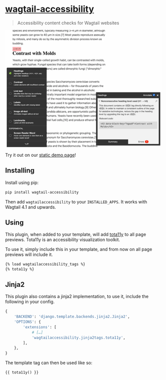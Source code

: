 # [wagtail-accessibility](https://pypi.org/project/wagtail-accessibility/)

> Accessibility content checks for Wagtail websites

[![Screenshot of a content page with accessibility checker, flagging a heading issue](.github/wagtail-accessibility.webp)](https://wagtail-nest.github.io/wagtail-accessibility/)

Try it out on our [static demo page](https://wagtail-nest.github.io/wagtail-accessibility/)!

## Installing

Install using pip:

``` bash
pip install wagtail-accessibility
```

Then add `wagtailaccessibility` to your `INSTALLED_APPS`. It works with Wagtail 4.1 and upwards.

## Using

This plugin, when added to your template, will add [tota11y](https://github.com/jdan/tota11y) to all page previews.
Tota11y is an accessibility visualization toolkit.

To use it, simply include this in your template, and from now on all page previews will include it.

```jinja2
{% load wagtailaccessibility_tags %}
{% tota11y %}
```

## Jinja2

This plugin also contains a jinja2 implementation, to use it, include
the following in your config.

```python
{
    'BACKEND': 'django.template.backends.jinja2.Jinja2',
    'OPTIONS': {
        'extensions': [
            # […]
            'wagtailaccessibility.jinja2tags.tota11y',
        ],
    },
}
```

The template tag can then be used like so:

```jinja2
{{ tota11y() }}
```
